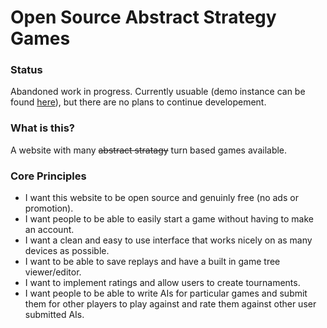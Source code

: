 # Open Source Abstract Strategy Games #
### Status ###
Abandoned work in progress.
Currently usuable (demo instance can be found [here](https://djmclaugh.com/osasg)), but there are no plans to continue developement.


### What is this? ###
A website with many ~~abstract stratagy~~ turn based games available.

### Core Principles ###
* I want this website to be open source and genuinly free (no ads or promotion).
* I want people to be able to easily start a game without having to make an account.
* I want a clean and easy to use interface that works nicely on as many devices as possible.
* I want to be able to save replays and have a built in game tree viewer/editor.
* I want to implement ratings and allow users to create tournaments.
* I want people to be able to write AIs for particular games and submit them for other players to play against and rate them against other user submitted AIs.
